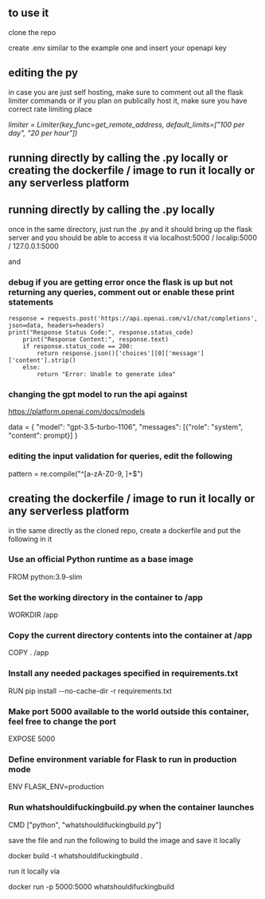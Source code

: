 ## to use it

clone the repo

create .env similar to the example one and insert your openapi key

## editing the py

in case you are just self hosting, make sure to comment out all the flask limiter commands or if you plan on publically host it, make sure you have correct rate limiting place

*limiter = Limiter(key_func=get_remote_address, default_limits=["100 per day", "20 per hour"])*

## running directly by calling the .py locally or creating the dockerfile / image to run it locally or any serverless platform

## running directly by calling the .py locally

once in the same directory, just run the .py and it should bring up the flask server and you should be able to access it via localhost:5000 / localip:5000 / 127.0.0.1:5000 

and 

### debug if you are getting error once the flask is up but not returning any queries, comment out or enable these print statements
```
response = requests.post('https://api.openai.com/v1/chat/completions', json=data, headers=headers)
print("Response Status Code:", response.status_code)
    print("Response Content:", response.text)
    if response.status_code == 200:
        return response.json()['choices'][0]['message']['content'].strip()
    else:
        return "Error: Unable to generate idea"
```
### changing the gpt model to run the api against

https://platform.openai.com/docs/models

data = {
        "model": "gpt-3.5-turbo-1106",
        "messages": [{"role": "system", "content": prompt}]
    }

### editing the input validation for queries, edit the following

pattern = re.compile("^[a-zA-Z0-9, ]+$")


## creating the dockerfile / image to run it locally or any serverless platform

in the same directly as the cloned repo, create a dockerfile and put the following in it

### Use an official Python runtime as a base image
FROM python:3.9-slim

### Set the working directory in the container to /app
WORKDIR /app

### Copy the current directory contents into the container at /app
COPY . /app

### Install any needed packages specified in requirements.txt
RUN pip install --no-cache-dir -r requirements.txt

### Make port 5000 available to the world outside this container, feel free to change the port
EXPOSE 5000

### Define environment variable for Flask to run in production mode
ENV FLASK_ENV=production

### Run whatshouldifuckingbuild.py when the container launches
CMD ["python", "whatshouldifuckingbuild.py"]

save the file and run the following to build the image and save it locally

docker build -t whatshouldifuckingbuild .

run it locally via 

docker run -p 5000:5000 whatshouldifuckingbuild